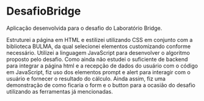 # DesafioBridge
Aplicação desenvolvida para o desafio do Laboratório Bridge.

Estruturei a página em HTML e estilizei utilizando CSS em conjunto com a biblioteca BULMA, da qual selecionei elementos customizando conforme necessário.
Utilizei a linguagem JavaScript para desenvolver o algoritmo proposto pelo desafio. Como ainda não estudei o suficiente de backend para integrar a página html e a 
recepção de dados do usuário com o código em JavaScript, fiz uso dos elementos prompt e alert para interagir com o usuário e fornecer o resultado do cálculo. Ainda assim,
fiz uma demonstração de como ficaria o form e o button para a ocasião do desafio utilizando as ferramentas já mencionadas.
